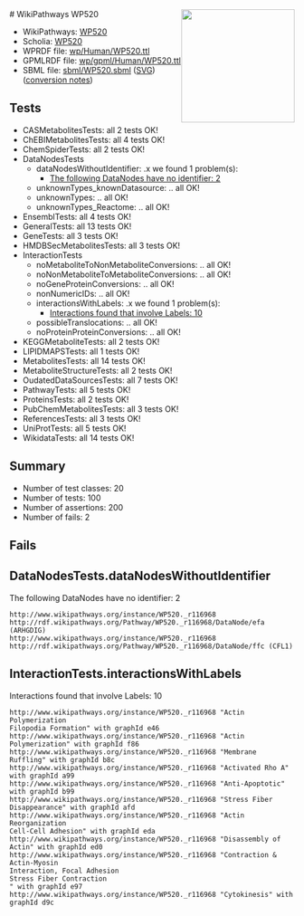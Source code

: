 <img style="float: right; width: 200px" src="../logo.png" />
# WikiPathways WP520

* WikiPathways: [WP520](https://identifiers.org/wikipathways:WP520)
* Scholia: [WP520](https://scholia.toolforge.org/wikipathways/WP520)
* WPRDF file: [wp/Human/WP520.ttl](../wp/Human/WP520.ttl)
* GPMLRDF file: [wp/gpml/Human/WP520.ttl](../wp/gpml/Human/WP520.ttl)
* SBML file: [sbml/WP520.sbml](../sbml/WP520.sbml) ([SVG](../sbml/WP520.svg)) ([conversion notes](../sbml/WP520.txt))

## Tests
* CASMetabolitesTests: all 2 tests OK!
* ChEBIMetabolitesTests: all 4 tests OK!
* ChemSpiderTests: all 2 tests OK!
* DataNodesTests
    * dataNodesWithoutIdentifier: .x we found 1 problem(s):
        * [The following DataNodes have no identifier: 2](#d2d32fa1)
    * unknownTypes_knownDatasource: .. all OK!
    * unknownTypes: .. all OK!
    * unknownTypes_Reactome: .. all OK!
* EnsemblTests: all 4 tests OK!
* GeneralTests: all 13 tests OK!
* GeneTests: all 3 tests OK!
* HMDBSecMetabolitesTests: all 3 tests OK!
* InteractionTests
    * noMetaboliteToNonMetaboliteConversions: .. all OK!
    * noNonMetaboliteToMetaboliteConversions: .. all OK!
    * noGeneProteinConversions: .. all OK!
    * nonNumericIDs: .. all OK!
    * interactionsWithLabels: .x we found 1 problem(s):
        * [Interactions found that involve Labels: 10](#fe97a8b8)
    * possibleTranslocations: .. all OK!
    * noProteinProteinConversions: .. all OK!
* KEGGMetaboliteTests: all 2 tests OK!
* LIPIDMAPSTests: all 1 tests OK!
* MetabolitesTests: all 14 tests OK!
* MetaboliteStructureTests: all 2 tests OK!
* OudatedDataSourcesTests: all 7 tests OK!
* PathwayTests: all 5 tests OK!
* ProteinsTests: all 2 tests OK!
* PubChemMetabolitesTests: all 3 tests OK!
* ReferencesTests: all 3 tests OK!
* UniProtTests: all 5 tests OK!
* WikidataTests: all 14 tests OK!


## Summary

* Number of test classes: 20
* Number of tests: 100
* Number of assertions: 200
* Number of fails: 2

## Fails

<a name="d2d32fa1" />

## DataNodesTests.dataNodesWithoutIdentifier

The following DataNodes have no identifier: 2
```
http://www.wikipathways.org/instance/WP520._r116968 http://rdf.wikipathways.org/Pathway/WP520._r116968/DataNode/efa (ARHGDIG)
http://www.wikipathways.org/instance/WP520._r116968 http://rdf.wikipathways.org/Pathway/WP520._r116968/DataNode/ffc (CFL1)
```

<a name="fe97a8b8" />

## InteractionTests.interactionsWithLabels

Interactions found that involve Labels: 10
```
http://www.wikipathways.org/instance/WP520._r116968 "Actin Polymerization
Filopodia Formation" with graphId e46
http://www.wikipathways.org/instance/WP520._r116968 "Actin Polymerization" with graphId f86
http://www.wikipathways.org/instance/WP520._r116968 "Membrane Ruffling" with graphId b8c
http://www.wikipathways.org/instance/WP520._r116968 "Activated Rho A" with graphId a99
http://www.wikipathways.org/instance/WP520._r116968 "Anti-Apoptotic" with graphId b99
http://www.wikipathways.org/instance/WP520._r116968 "Stress Fiber
Disappearance" with graphId afd
http://www.wikipathways.org/instance/WP520._r116968 "Actin Reorganization
Cell-Cell Adhesion" with graphId eda
http://www.wikipathways.org/instance/WP520._r116968 "Disassembly of Actin" with graphId ed0
http://www.wikipathways.org/instance/WP520._r116968 "Contraction & Actin-Myosin
Interaction, Focal Adhesion
Stress Fiber Contraction
" with graphId e97
http://www.wikipathways.org/instance/WP520._r116968 "Cytokinesis" with graphId d9c
```

